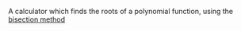 A calculator which finds the roots of a polynomial function, using the [bisection method](https://en.wikipedia.org/wiki/Bisection_method)
